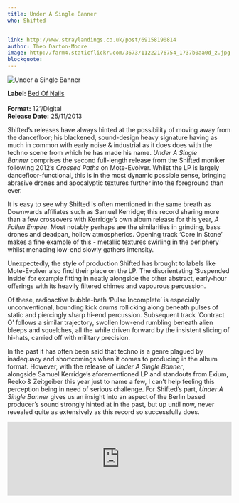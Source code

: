 ```yaml
---
title: Under A Single Banner
who: Shifted


link: http://www.straylandings.co.uk/post/69158190814
author: Theo Darton-Moore
image: http://farm4.staticflickr.com/3673/11222176754_1737b0aa0d_z.jpg
blockquote:
---
```


![Under a Single Banner](http://farm4.staticflickr.com/3710/11223715523_24e6776f9f_t.jpg)

**Label:** [Bed Of Nails](http://bedofnailscompound.com/)  
<br>**Format:** 12”/Digital
<br>**Release Date:** 25/11/2013

Shifted’s releases have always hinted at the possibility of moving away from the dancefloor; his blackened, sound-design heavy signature having as much in common with early noise & industrial as it does does with the techno scene from which he has made his name. _Under A Single Banner_ comprises the second full-length release from the Shifted moniker following 2012’s _Crossed Paths_ on Mote-Evolver. Whilst the LP is largely dancefloor-functional, this is in the most dynamic possible sense, bringing abrasive drones and apocalyptic textures further into the foreground than ever.

It is easy to see why Shifted is often mentioned in the same breath as Downwards affiliates such as Samuel Kerridge; this record sharing more than a few crossovers with Kerridge’s own album release for this year, _A Fallen Empire_. Most notably perhaps are the similarities in grinding, bass drones and deadpan, hollow atmospherics. Opening track ‘Core In Stone’ makes a fine example of this - metallic textures swirling in the periphery whilst menacing low-end slowly gathers intensity.

Unexpectedly, the style of production Shifted has brought to labels like Mote-Evolver also find their place on the LP. The disorientating ‘Suspended Inside’ for example fitting in neatly alongside the other abstract, early-hour offerings with its heavily filtered chimes and vapourous percussion.

Of these, radioactive bubble-bath ‘Pulse Incomplete’ is especially unconventional, bounding kick drums rollicking along beneath pulses of static and piercingly sharp hi-end percussion. Subsequent track ‘Contract O’ follows a similar trajectory, swollen low-end rumbling beneath alien bleeps and squelches, all the while driven forward by the insistent slicing of hi-hats, carried off with military precision.

In the past it has often been said that techno is a genre plagued by inadequacy and shortcomings when it comes to producing in the album format. However, with the release of _Under A Single_ _Banner_, alongside Samuel Kerridge’s aforementioned LP and standouts from Exium, Reeko & Zeitgeiber this year just to name a few, I can’t help feeling this perception being in need of serious challenge. For Shifted’s part, _Under A Single Banner_ gives us an insight into an aspect of the Berlin based producer’s sound strongly hinted at in the past, but up until now, never revealed quite as extensively as this record so successfully does.

<iframe frameborder="no" height="166" scrolling="no" src="https://w.soundcloud.com/player/?url=https%3A//api.soundcloud.com/tracks/121134630&amp;color=ff6600&amp;auto_play=false&amp;show_artwork=true" width="100%"></iframe>